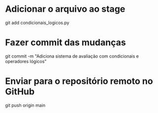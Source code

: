 # Adicionar o arquivo ao stage
git add condicionais_logicos.py

# Fazer commit das mudanças
git commit -m "Adiciona sistema de avaliação com condicionais e operadores lógicos"

# Enviar para o repositório remoto no GitHub
git push origin main
